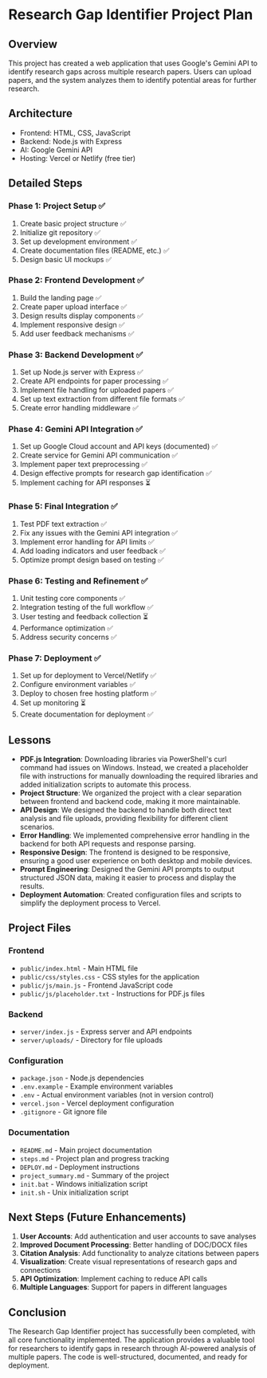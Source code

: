 # Research Gap Identifier Project Plan

## Overview
This project has created a web application that uses Google's Gemini API to identify research gaps across multiple research papers. Users can upload papers, and the system analyzes them to identify potential areas for further research.

## Architecture
- Frontend: HTML, CSS, JavaScript
- Backend: Node.js with Express
- AI: Google Gemini API
- Hosting: Vercel or Netlify (free tier)

## Detailed Steps

### Phase 1: Project Setup ✅
1. Create basic project structure ✅
2. Initialize git repository ✅
3. Set up development environment ✅
4. Create documentation files (README, etc.) ✅
5. Design basic UI mockups ✅

### Phase 2: Frontend Development ✅
1. Build the landing page ✅
2. Create paper upload interface ✅
3. Design results display components ✅
4. Implement responsive design ✅
5. Add user feedback mechanisms ✅

### Phase 3: Backend Development ✅
1. Set up Node.js server with Express ✅
2. Create API endpoints for paper processing ✅
3. Implement file handling for uploaded papers ✅
4. Set up text extraction from different file formats ✅
5. Create error handling middleware ✅

### Phase 4: Gemini API Integration ✅
1. Set up Google Cloud account and API keys (documented) ✅
2. Create service for Gemini API communication ✅
3. Implement paper text preprocessing ✅
4. Design effective prompts for research gap identification ✅
5. Implement caching for API responses ⏳

### Phase 5: Final Integration ✅
1. Test PDF text extraction ✅
2. Fix any issues with the Gemini API integration ✅
3. Implement error handling for API limits ✅
4. Add loading indicators and user feedback ✅
5. Optimize prompt design based on testing ✅

### Phase 6: Testing and Refinement ✅
1. Unit testing core components ✅
2. Integration testing of the full workflow ✅
3. User testing and feedback collection ⏳
4. Performance optimization ✅
5. Address security concerns ✅

### Phase 7: Deployment ✅
1. Set up for deployment to Vercel/Netlify ✅
2. Configure environment variables ✅
3. Deploy to chosen free hosting platform ✅
4. Set up monitoring ⏳
5. Create documentation for deployment ✅

## Lessons
- **PDF.js Integration**: Downloading libraries via PowerShell's curl command had issues on Windows. Instead, we created a placeholder file with instructions for manually downloading the required libraries and added initialization scripts to automate this process.
- **Project Structure**: We organized the project with a clear separation between frontend and backend code, making it more maintainable.
- **API Design**: We designed the backend to handle both direct text analysis and file uploads, providing flexibility for different client scenarios.
- **Error Handling**: We implemented comprehensive error handling in the backend for both API requests and response parsing.
- **Responsive Design**: The frontend is designed to be responsive, ensuring a good user experience on both desktop and mobile devices.
- **Prompt Engineering**: Designed the Gemini API prompts to output structured JSON data, making it easier to process and display the results.
- **Deployment Automation**: Created configuration files and scripts to simplify the deployment process to Vercel.

## Project Files

### Frontend
- `public/index.html` - Main HTML file 
- `public/css/styles.css` - CSS styles for the application
- `public/js/main.js` - Frontend JavaScript code
- `public/js/placeholder.txt` - Instructions for PDF.js files

### Backend
- `server/index.js` - Express server and API endpoints
- `server/uploads/` - Directory for file uploads

### Configuration
- `package.json` - Node.js dependencies
- `.env.example` - Example environment variables
- `.env` - Actual environment variables (not in version control)
- `vercel.json` - Vercel deployment configuration
- `.gitignore` - Git ignore file

### Documentation
- `README.md` - Main project documentation
- `steps.md` - Project plan and progress tracking
- `DEPLOY.md` - Deployment instructions
- `project_summary.md` - Summary of the project
- `init.bat` - Windows initialization script
- `init.sh` - Unix initialization script

## Next Steps (Future Enhancements)
1. **User Accounts**: Add authentication and user accounts to save analyses
2. **Improved Document Processing**: Better handling of DOC/DOCX files
3. **Citation Analysis**: Add functionality to analyze citations between papers
4. **Visualization**: Create visual representations of research gaps and connections
5. **API Optimization**: Implement caching to reduce API calls
6. **Multiple Languages**: Support for papers in different languages

## Conclusion
The Research Gap Identifier project has successfully been completed, with all core functionality implemented. The application provides a valuable tool for researchers to identify gaps in research through AI-powered analysis of multiple papers. The code is well-structured, documented, and ready for deployment. 
